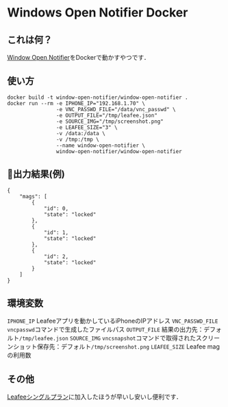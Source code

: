 # Windows Open Notifier Docker

## これは何？
[Window Open Notifier](https://github.com/Mekapiku/window-open-notifier)をDockerで動かすやつです．

## 使い方
```
docker build -t window-open-notifier/window-open-notifier .
docker run --rm -e IPHONE_IP="192.168.1.70" \
                -e VNC_PASSWD_FILE="/data/vnc_passwd" \
                -e OUTPUT_FILE="/tmp/leafee.json"
                -e SOURCE_IMG="/tmp/screenshot.png"
                -e LEAFEE_SIZE="3" \
                -v /data:/data \
                -v /tmp:/tmp \
                --name window-open-notifier \
                window-open-notifier/window-open-notifier
```

## 出力結果(例)
```
{
    "mags": [
        {
            "id": 0,
            "state": "locked"
        },
        {
            "id": 1,
            "state": "locked"
        },
        {
            "id": 2,
            "state": "locked"
        }
    ]
}
```

## 環境変数
`IPHONE_IP` Leafeeアプリを動かしているiPhoneのIPアドレス
`VNC_PASSWD_FILE` `vncpasswd`コマンドで生成したファイルパス
`OUTPUT_FILE` 結果の出力先：デフォルト`/tmp/leafee.json`
`SOURCE_IMG` `vncsnapshot`コマンドで取得されたスクリーンショット保存先：デフォルト`/tmp/screenshot.png`
`LEAFEE_SIZE` Leafee magの利用数

## その他
[Leafeeシングルプラン](https://leafee.me/price)に加入したほうが早いし安いし便利です．
